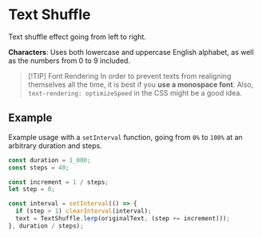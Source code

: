# Text Shuffle

Text shuffle effect going from left to right.

**Characters**: Uses both lowercase and uppercase English alphabet, as well as the numbers from 0 to 9 included.

> [!TIP] Font Rendering
> In order to prevent texts from realigning themselves all the time, it is best if you **use a monospace font**.
> Also, `text-rendering: optimizeSpeed` in the CSS might be a good idea.

## Example

Example usage with a `setInterval` function, going from `0%` to `100%` at an arbitrary duration and steps.

```typescript
const duration = 1_000;
const steps = 40;

const increment = 1 / steps;
let step = 0;

const interval = setInterval(() => {
  if (step > 1) clearInterval(interval);
  text = TextShuffle.lerp(originalText, (step += increment)));
}, duration / steps);
```
